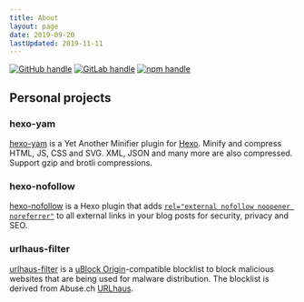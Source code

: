```yaml
---
title: About
layout: page
date: 2019-09-20
lastUpdated: 2019-11-11
---
```


[![GitHub handle](/svg/github.svg)](https://github.com/curbengh)
[![GitLab handle](/svg/gitlab.svg)](https://gitlab.com/curben)
[![npm handle](/svg/npm.svg)](https://www.npmjs.com/~curben)

## Personal projects

### hexo-yam

[hexo-yam](https://github.com/curbengh/hexo-yam) is a Yet Another Minifier plugin for [Hexo](https://github.com/hexojs/hexo). Minify and compress HTML, JS, CSS and SVG. XML, JSON and many more are also compressed. Support gzip and brotli compressions.

### hexo-nofollow

[hexo-nofollow](https://github.com/curbengh/hexo-nofollow) is a Hexo plugin that adds [`rel="external nofollow noopener noreferrer"`](https://developer.mozilla.org/en-US/docs/Web/HTML/Link_types) to all external links in your blog posts for security, privacy and SEO.

### urlhaus-filter

[urlhaus-filter](https://gitlab.com/curben/urlhaus-filter) is a [uBlock Origin](https://github.com/gorhill/uBlock/)-compatible blocklist to block malicious websites that are being used for malware distribution. The blocklist is derived from Abuse.ch [URLhaus](https://urlhaus.abuse.ch/).

